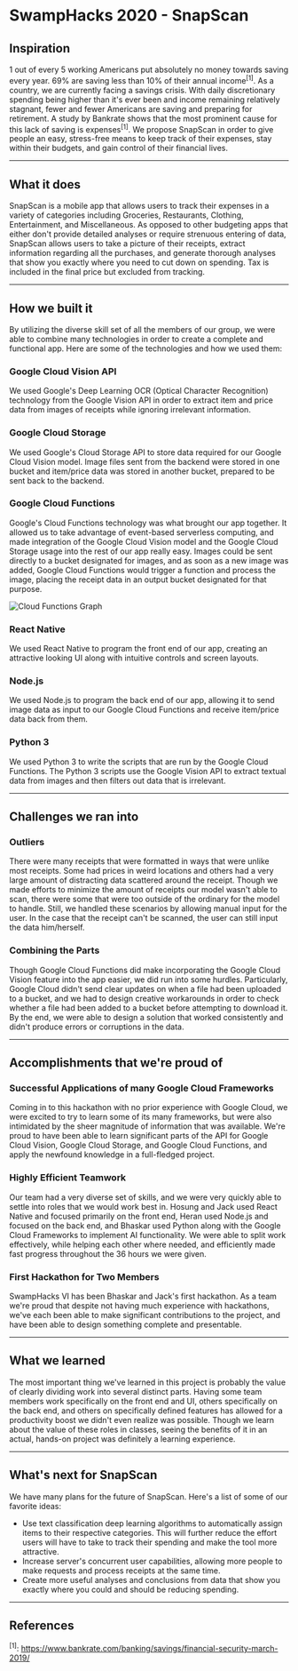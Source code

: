 # SwampHacks 2020 - SnapScan

## Inspiration
1 out of every 5 working Americans put absolutely no money towards saving every year. 69% are saving less than 10% of their annual income<sup>[1]</sup>. As a country, we are currently facing a savings crisis. With daily discretionary spending being higher than it's ever been and income remaining relatively stagnant, fewer and fewer Americans are saving and preparing for retirement. A study by Bankrate shows that the most prominent cause for this lack of saving is expenses<sup>[1]</sup>. We propose SnapScan in order to give people an easy, stress-free means to keep track of their expenses, stay within their budgets, and gain control of their financial lives.

----------------------------------------------------------

## What it does
SnapScan is a mobile app that allows users to track their expenses in a variety of categories including Groceries, Restaurants, Clothing, Entertainment, and Miscellaneous. As opposed to other budgeting apps that either don't provide detailed analyses or require strenuous entering of data, SnapScan allows users to take a picture of their receipts, extract information regarding all the purchases, and generate thorough analyses that show you exactly where you need to cut down on spending. Tax is included in the final price but excluded from tracking. 

----------------------------------------------------------

## How we built it
By utilizing the diverse skill set of all the members of our group, we were able to combine many technologies in order to create a complete and functional app. Here are some of the technologies and how we used them:

### Google Cloud Vision API
We used Google's Deep Learning OCR (Optical Character Recognition) technology from the Google Vision API in order to extract item and price data from images of receipts while ignoring irrelevant information.

### Google Cloud Storage
We used Google's Cloud Storage API to store data required for our Google Cloud Vision model. Image files sent from the backend were stored in one bucket and item/price data was stored in another bucket, prepared to be sent back to the backend.

### Google Cloud Functions
Google's Cloud Functions technology was what brought our app together. It allowed us to take advantage of event-based serverless computing, and made integration of the Google Cloud Vision model and the Google Cloud Storage usage into the rest of our app really easy. Images could be sent directly to a bucket designated for images, and as soon as a new image was added, Google Cloud Functions would trigger a function and process the image, placing the receipt data in an output bucket designated for that purpose.

![Cloud Functions Graph](https://i.imgur.com/YOjNYGF.png)

### React Native
We used React Native to program the front end of our app, creating an attractive looking UI along with intuitive controls and screen layouts.

### Node.js
We used Node.js to program the back end of our app, allowing it to send image data as input to our Google Cloud Functions and receive item/price data back from them.

### Python 3
We used Python 3 to write the scripts that are run by the Google Cloud Functions. The Python 3 scripts use the Google Vision API to extract textual data from images and then filters out data that is irrelevant.

<!--### (How the server works)-->

----------------------------------------------------------

## Challenges we ran into
### Outliers
There were many receipts that were formatted in ways that were unlike most receipts. Some had prices in weird locations and others had a very large amount of distracting data scattered around the receipt. Though we made efforts to minimize the amount of receipts our model wasn't able to scan, there were some that were too outside of the ordinary for the model to handle. Still, we handled these scenarios by allowing manual input for the user. In the case that the receipt can't be scanned, the user can still input the data him/herself.

### Combining the Parts
Though Google Cloud Functions did make incorporating the Google Cloud Vision feature into the app easier, we did run into some hurdles. Particularly, Google Cloud didn't send clear updates on when a file had been uploaded to a bucket, and we had to design creative workarounds in order to check whether a file had been added to a bucket before attempting to download it. By the end, we were able to design a solution that worked consistently and didn't produce errors or corruptions in the data.

----------------------------------------------------------

## Accomplishments that we're proud of
### Successful Applications of many Google Cloud Frameworks
Coming in to this hackathon with no prior experience with Google Cloud, we were excited to try to learn some of its many frameworks, but were also intimidated by the sheer magnitude of information that was available. We're proud to have been able to learn significant parts of the API for Google Cloud Vision, Google Cloud Storage, and Google Cloud Functions, and apply the newfound knowledge in a full-fledged project.

### Highly Efficient Teamwork
Our team had a very diverse set of skills, and we were very quickly able to settle into roles that we would work best in. Hosung and Jack used React Native and focused primarily on the front end, Heran used Node.js and focused on the back end, and Bhaskar used Python along with the Google Cloud Frameworks to implement AI functionality. We were able to split work effectively, while helping each other where needed, and efficiently made fast progress throughout the 36 hours we were given.

### First Hackathon for Two Members
SwampHacks VI has been Bhaskar and Jack's first hackathon. As a team we're proud that despite not having much experience with hackathons, we've each been able to make significant contributions to the project, and have been able to design something complete and presentable.

----------------------------------------------------------

## What we learned
The most important thing we've learned in this project is probably the value of clearly dividing work into several distinct parts. Having some team members work specifically on the front end and UI, others specifically on the back end, and others on specifically defined features has allowed for a productivity boost we didn't even realize was possible. Though we learn about the value of these roles in classes, seeing the benefits of it in an actual, hands-on project was definitely a learning experience.

----------------------------------------------------------


## What's next for SnapScan
We have many plans for the future of SnapScan. Here's a list of some of our favorite ideas:

* Use text classification deep learning algorithms to automatically assign items to their respective categories. This will further reduce the effort users will have to take to track their spending and make the tool more attractive.
* Increase server's concurrent user capabilities, allowing more people to make requests and process receipts at the same time.
* Create more useful analyses and conclusions from data that show you exactly where you could and should be reducing spending.

----------------------------------------------------------

## References
<sup>[1]</sup>: https://www.bankrate.com/banking/savings/financial-security-march-2019/

